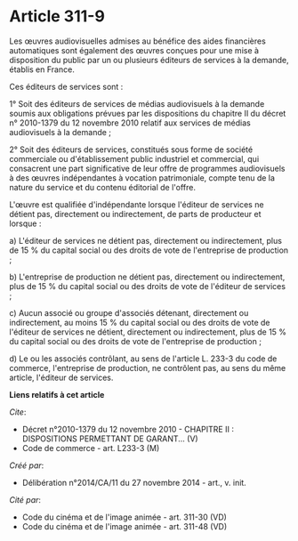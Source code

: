# Article 311-9

Les œuvres audiovisuelles admises au bénéfice des aides financières automatiques sont également des œuvres conçues pour une
mise à disposition du public par un ou plusieurs éditeurs de services à la demande, établis en France. 

Ces éditeurs de services sont : 

1° Soit des éditeurs de services de médias audiovisuels à la demande soumis aux obligations prévues par les dispositions du
chapitre II du décret n° 2010-1379 du 12 novembre 2010 relatif aux services de médias audiovisuels à la demande ; 

2° Soit des éditeurs de services, constitués sous forme de société commerciale ou d'établissement public industriel et
commercial, qui consacrent une part significative de leur offre de programmes audiovisuels à des œuvres indépendantes à
vocation patrimoniale, compte tenu de la nature du service et du contenu éditorial de l'offre. 

L'œuvre est qualifiée d'indépendante lorsque l'éditeur de services ne détient pas, directement ou indirectement, de parts de
producteur et lorsque : 

a) L'éditeur de services ne détient pas, directement ou indirectement, plus de 15 % du capital social ou des droits de vote
de l'entreprise de production ; 

b) L'entreprise de production ne détient pas, directement ou indirectement, plus de 15 % du capital social ou des droits de
vote de l'éditeur de services ; 

c) Aucun associé ou groupe d'associés détenant, directement ou indirectement, au moins 15 % du capital social ou des droits
de vote de l'éditeur de services ne détient, directement ou indirectement, plus de 15 % du capital social ou des droits de
vote de l'entreprise de production ; 

d) Le ou les associés contrôlant, au sens de l'article L. 233-3 du code de commerce, l'entreprise de production, ne
contrôlent pas, au sens du même article, l'éditeur de services.

**Liens relatifs à cet article**

_Cite_:

  - Décret n°2010-1379 du 12 novembre 2010 -  CHAPITRE II : DISPOSITIONS PERMETTANT DE GARANT... (V)
  - Code de commerce - art. L233-3 (M)

_Créé par_:

  - Délibération n°2014/CA/11 du 27 novembre 2014 - art., v. init.

_Cité par_:

  - Code du cinéma et de l'image animée - art. 311-30 (VD)
  - Code du cinéma et de l'image animée - art. 311-48 (VD)
